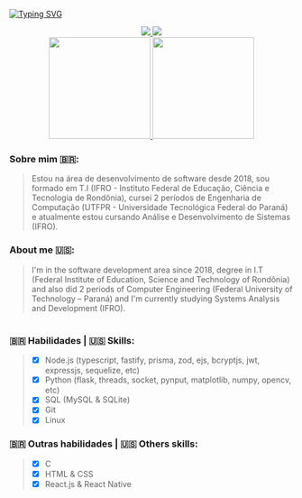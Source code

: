 [![Typing SVG](https://readme-typing-svg.herokuapp.com?font=SF+Pro&size=32&duration=4000&pause=2000&color=9A9A9A&center=true&vCenter=true&width=1012&lines=Hey%2C+welcome+to+my+profile!;Luis+Gonzaga+-+Full+Stack+Developer)](https://git.io/typing-svg)
<div align="center">
  <a href="https://t.me/n0_cl1ck"><img src="https://img.shields.io/badge/Telegram-2CA5E0?style=for-the-badge&logo=telegram&logoColor=white" /> </a>
  <a href="https://discordapp.com/users/515730867172278273"><img src="https://img.shields.io/badge/Discord-7289DA?style=for-the-badge&logo=discord&logoColor=white" /> </a>
</div>
<div align="center">
  <a href="https://github.com/N0-CL1CK">
    <img height="180em" src="https://github-readme-stats.vercel.app/api?username=N0-CL1CK&show_icons=true&theme=dark&include_all_commits=true&count_private=true"/>
    <img height="180em" src="https://github-readme-stats.vercel.app/api/top-langs/?username=N0-CL1CK&layout=compact&langs_count=7&theme=dark"/>
  </a>
</div>

### Sobre mim 🇧🇷:
> Estou na área de desenvolvimento de software desde 2018, sou formado em T.I (IFRO - Instituto Federal de Educação, Ciência e Tecnologia de Rondônia), cursei 2 períodos de Engenharia de Computação (UTFPR - Universidade Tecnológica Federal do Paraná) e atualmente estou cursando Análise e Desenvolvimento de Sistemas (IFRO).
>
### About me 🇺🇸:
> I'm in the software development area since 2018, degree in I.T (Federal Institute of Education, Science and Technology of Rondônia) and also did 2 periods of Computer Engineering (Federal University of Technology – Paraná) and I'm currently studying Systems Analysis and Development (IFRO).
> 
#
### 🇧🇷 Habilidades | 🇺🇸 Skills:
> - [X] Node.js (typescript, fastify, prisma, zod, ejs, bcryptjs, jwt, expressjs, sequelize, etc)
> - [X] Python (flask, threads, socket, pynput, matplotlib, numpy, opencv, etc)
> - [X] SQL (MySQL & SQLite)
> - [X] Git
> - [X] Linux
>
### 🇧🇷 Outras habilidades | 🇺🇸 Others skills:
> - [X] C
> - [X] HTML & CSS
> - [X] React.js & React Native
